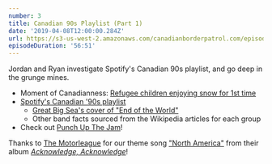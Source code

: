 ```yaml
---
number: 3
title: Canadian 90s Playlist (Part 1)
date: '2019-04-08T12:00:00.284Z'
url: https://s3-us-west-2.amazonaws.com/canadianborderpatrol.com/episodes/Canadian+Border+Patrol+03+-+Canadian+90s+Playlist+(Part+1).mp3
episodeDuration: '56:51'
---
```


Jordan and Ryan investigate Spotify's Canadian 90s playlist, and go deep in the grunge mines.

<!-- end -->

* Moment of Canadianness: [Refugee children enjoying snow for 1st time](https://www.cbc.ca/news/canada/toronto/refugee-children-eritrea-first-time-snow-ripple-refugee-project-1.4902162)
* [Spotify's Canadian '90s playlist](https://open.spotify.com/playlist/37i9dQZF1DX9NmM48Aqz3e)
    * [Great Big Sea's cover of "End of the World"](https://tinyurl.com/yyvb3qre)
    * Other band facts sourced from the Wikipedia articles for each group
* Check out [Punch Up The Jam](https://punchupthejam.com/)!

Thanks to [The Motorleague](https://www.themotorleague.ca/) for our theme song ["North America"](https://themotorleague.bandcamp.com/track/north-america-2) from their album *[Acknowledge, Acknowledge](https://themotorleague.bandcamp.com/album/acknowledge-acknowledge-2)*!
